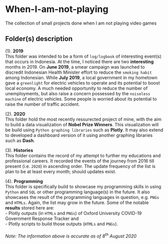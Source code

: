 # When-I-am-not-playing
The collection of small projects done when I am not playing video games <br>

## Folder(s) description
(1). **2019** <br>
   This folder was intended to be a form of `log/logbook` of interesting event(s) that occurs in Indonesia. At the time, I noticed there are two **interesting** months in 2019.
   On **June 2019**, a smear campaign was launched to discredit Indonesian Health Minister effort to reduce the `smoking habit` among Indonesian. While **July 2019**, a local government in my hometown gave a `greenlight` for electric vehicles to operate and its potential to boost local economy. A much needed opportunity to reduce the number of unemployments, but also raise a concern possessed by the `noiseless machine` of electric vehicles. Some people is worried about its potential to raise the number of traffic accident. <br>

(2). **2020** <br>
   This folder hold the most recently ressurected project of mine, with the aim to build a data visualization of **Nobel Prize Winners**. This visualization will be build using `Python graphing libraries` such as **Plotly**. It may also extend to developed a dashboard version of it using another graphing libraries such as **Dash**. <br>
   
(3). **Histories** <br>
     This folder contains the record of my attempt to further my educations and professional careers. It recorded the events of the journey from 2016 till present (i.e. `2020`) in ascending order. The update frequency of the list is plan to be at least every month; should updates exist. <br>
     
(4). **Programming** <br>
     This folder is specifically build to showcase my programming skills in using `Python` and `SQL` or other programming language(s) in the future. It also showcases the result of the programming languages in question, e.g. `PNGs` and `HTMLs`. Again, the list may grow in the future. Some of the notable **results** stored here are: <br>
      - Plotly outputs (in `HTMLs` and `PNGs`) of Oxford University COVID-19 Government Response Tracker and <br>
      - Plotly scripts to build those outputs (`HTMLs` and `PNGs`).
     
###### Note: The information above is accurate as of 8<sup>th</sup> August 2020 #######

